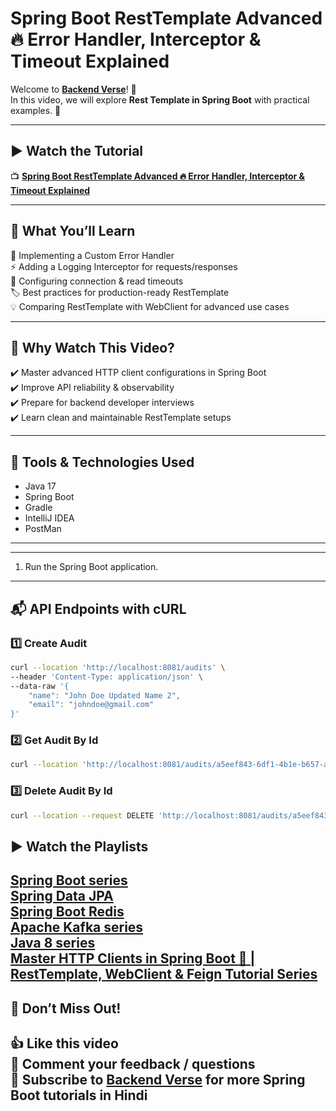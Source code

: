 # Spring Boot RestTemplate Advanced 🔥 Error Handler, Interceptor & Timeout Explained

Welcome to **[Backend Verse](https://www.youtube.com/@BackendVerse)**! 🎥  
In this video, we will explore **Rest Template in Spring Boot** with practical examples. 🚀

---

## ▶ Watch the Tutorial

📺 **[Spring Boot RestTemplate Advanced 🔥 Error Handler, Interceptor & Timeout Explained](https://youtu.be/NwjfultVrN0)**

---

## 📝 What You’ll Learn   
📌 Implementing a Custom Error Handler   
⚡ Adding a Logging Interceptor for requests/responses   
🔑 Configuring connection & read timeouts   
🏷️ Best practices for production-ready RestTemplate   
💡 Comparing RestTemplate with WebClient for advanced use cases    

---

## 🎯 Why Watch This Video?   
✔️ Master advanced HTTP client configurations in Spring Boot   
✔️ Improve API reliability & observability   
✔️ Prepare for backend developer interviews   
✔️ Learn clean and maintainable RestTemplate setups   

---

## 🔧 Tools & Technologies Used
- Java 17
- Spring Boot
- Gradle
- IntelliJ IDEA
- PostMan

---

---

1. Run the Spring Boot application.

---

## 📬 API Endpoints with cURL

### 1️⃣ Create Audit

```bash
curl --location 'http://localhost:8081/audits' \
--header 'Content-Type: application/json' \
--data-raw '{
    "name": "John Doe Updated Name 2",
    "email": "johndoe@gmail.com"
}'
```

### 2️⃣ Get Audit By Id

```bash
curl --location 'http://localhost:8081/audits/a5eef843-6df1-4b1e-b657-a42301c5c380'
```

### 3️⃣ Delete Audit By Id

```bash
curl --location --request DELETE 'http://localhost:8081/audits/a5eef843-6df1-4b1e-b657-a42301c5c380'
```

## ▶ Watch the Playlists

[Spring Boot series](https://www.youtube.com/playlist?list=PLdUn31k8Q721HBdMQzyl403o-bUtd31Wb)    
[Spring Data JPA](https://www.youtube.com/playlist?list=PLdUn31k8Q720FEKVfXrV0DKEgP7Mp1NuX)   
[Spring Boot Redis](https://www.youtube.com/playlist?list=PLdUn31k8Q721tgtkv1sfPJrvmi6-t3ijp)   
[Apache Kafka series](https://www.youtube.com/playlist?list=PLdUn31k8Q722_d3d18AZNNpsXoo3dmx6T)   
[Java 8 series](https://www.youtube.com/playlist?list=PLdUn31k8Q720AxyAXc1Fief13vQn58diY)   
[Master HTTP Clients in Spring Boot 🚀 | RestTemplate, WebClient & Feign Tutorial Series](https://www.youtube.com/playlist?list=PLdUn31k8Q723ZhebG3Oq2mky6rC_NHKX_)
---

## 📢 Don’t Miss Out!
👍 Like this video  
💬 Comment your feedback / questions  
🔔 Subscribe to **[Backend Verse](https://www.youtube.com/@BackendVerse)** for more Spring Boot tutorials in Hindi
---